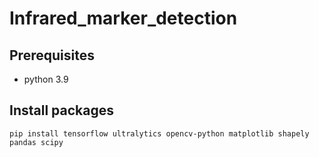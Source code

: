 # Infrared_marker_detection

## Prerequisites
- python 3.9

## Install packages
```
pip install tensorflow ultralytics opencv-python matplotlib shapely pandas scipy
